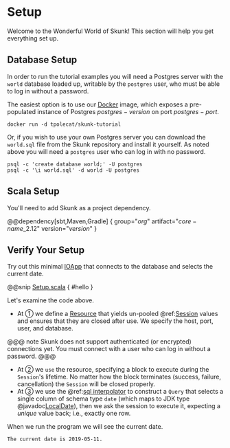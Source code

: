 # Setup

Welcome to the Wonderful World of Skunk! This section will help you get everything set up.

## Database Setup

In order to run the tutorial examples you will need a Postgres server with the `world` database loaded up, writable by the `postgres` user, who must be able to log in without a password.

The easiest option is to use our [Docker](http://docker.com) image, which exposes a pre-populated instance of Postgres $postgres-version$ on port $postgres-port$.

```
docker run -d tpolecat/skunk-tutorial
```

Or, if you wish to use your own Postgres server you can download the `world.sql` file from the Skunk repository and install it yourself. As noted above you will need a `postgres` user who can log in with no password.

```
psql -c 'create database world;' -U postgres
psql -c '\i world.sql' -d world -U postgres
```

## Scala Setup

You'll need to add Skunk as a project dependency.

@@dependency[sbt,Maven,Gradle] {
  group="$org$"
  artifact="$core-name$_2.12"
  version="$version$"
}

## Verify Your Setup

Try out this minimal [IOApp](https://typelevel.org/cats-effect/datatypes/ioapp.html) that connects to the database and selects the current date.

@@snip [Setup.scala](/modules/docs/src/main/scala/tutorial/Setup.scala) { #hello }

Let's examine the code above.

- At ① we define a [Resource](https://typelevel.org/cats-effect/datatypes/resource.html)  that yields un-pooled @ref:[Session](../reference/Sessions.md) values and ensures that they are closed after use. We specify the host, port, user, and database.

@@@ note
Skunk does not support authenticated (or encrypted) connections yet. You must connect with a user who can log in without a password.
@@@

- At ② we `use` the resource, specifying a block to execute during the `Session`'s lifetime. No matter how the block terminates (success, failure, cancellation) the `Session` will be closed properly.
- At ③ we use the @ref:[sql interpolator](../reference/Fragments.md) to construct a `Query` that selects a single column of schema type `date` (which maps to JDK type @javadoc[LocalDate](java.time.LocalDate)), then we ask the session to execute it, expecting a *unique* value back; i.e., exactly one row.

When we run the program we will see the current date.

```
The current date is 2019-05-11.
```